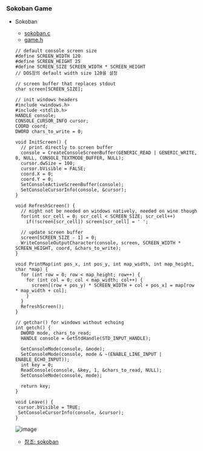 ### Sokoban Game
* Sokoban
    * [sokoban.c](https://github.com/csbyun-data/C-Pro/blob/main/chap06/Sokoban/sokoban.c)
    * [game.h](https://github.com/csbyun-data/C-Pro/blob/main/chap06/Sokoban/game.h)
    ```
    // default console screen size
    #define SCREEN_WIDTH 120
    #define SCREEN_HEIGHT 25
    #define SCREEN_SIZE SCREEN_WIDTH * SCREEN_HEIGHT
    // DOS창의 default width size 120을 설정
    ```
    ```
    // screen buffer that replaces stdout
    char screen[SCREEN_SIZE];
   
    // init windows headers
    #include <windows.h>
    #include <stdlib.h>
    HANDLE console;
    CONSOLE_CURSOR_INFO cursor;
    COORD coord;
    DWORD chars_to_write = 0;
   
    void InitScreen() {
      // print directly to screen buffer
      console = CreateConsoleScreenBuffer(GENERIC_READ | GENERIC_WRITE, 0, NULL, CONSOLE_TEXTMODE_BUFFER, NULL);    
      cursor.dwSize = 100;
      cursor.bVisible = FALSE;    
      coord.X = 0;
      coord.Y = 0;
      SetConsoleActiveScreenBuffer(console);
      SetConsoleCursorInfo(console, &cursor);
    }
   
    void RefreshScreen() {
      // might not be needed on windows natively, needed on wine though
      for(int scr_cell = 0; scr_cell < SCREEN_SIZE; scr_cell++)
        if(!screen[scr_cell]) screen[scr_cell] = ' ';
     
      // update screen buffer
      screen[SCREEN_SIZE - 1] = 0;
      WriteConsoleOutputCharacter(console, screen, SCREEN_WIDTH * SCREEN_HEIGHT, coord, &chars_to_write);
    }
   
    void PrintMap(int pos_x, int pos_y, int map_width, int map_height, char *map) {
      for (int row = 0; row < map_height; row++) {
        for (int col = 0; col < map_width; col++) {
          screen[(row + pos_y) * SCREEN_WIDTH + col + pos_x] = map[row * map_width + col];
        }
      }
      RefreshScreen();    
    }        
   
    // getchar() for windows without echoing
    int getch() {
      DWORD mode, chars_to_read;
      HANDLE console = GetStdHandle(STD_INPUT_HANDLE);
         
      GetConsoleMode(console, &mode);
      SetConsoleMode(console, mode & ~(ENABLE_LINE_INPUT | ENABLE_ECHO_INPUT));
      int key = 0;
      ReadConsole(console, &key, 1, &chars_to_read, NULL);
      SetConsoleMode(console, mode);
     
      return key;
   }
   
   void Leave() {
     cursor.bVisible = TRUE;
     SetConsoleCursorInfo(console, &cursor);
   }
   ```
    ![image](https://github.com/user-attachments/assets/2a3a2b7d-38c7-480d-8542-fa9b74871d47)

    * [참조: sokoban](https://github.com/maksimKorzh/sokoban)
